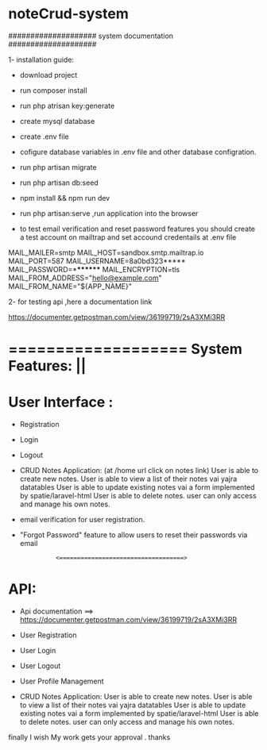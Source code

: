 # noteCrud-system

####################
system documentation
####################

1- installation guide:

- download project
- run composer install
- run php atrisan key:generate
- create mysql database
- create .env file
- cofigure database variables in .env file
  and other database configration.
- run php artisan migrate
- run php artisan db:seed
- npm install && npm run dev
- run php artisan:serve ,run application into the browser

- to test email verification and reset password features you should create a test account on mailtrap
  and set accound credentails at .env file

MAIL_MAILER=smtp
MAIL_HOST=sandbox.smtp.mailtrap.io
MAIL_PORT=587
MAIL_USERNAME=8a0bd323**\***
MAIL_PASSWORD=\***\*\*\*\*\*\***
MAIL_ENCRYPTION=tls
MAIL_FROM_ADDRESS="hello@example.com"
MAIL_FROM_NAME="\${APP_NAME}"

2- for testing api ,here a documentation link

https://documenter.getpostman.com/view/36199719/2sA3XMi3RR

===================
System Features: ||
===================

# User Interface :

- Registration
- Login
- Logout
- CRUD Notes Application: (at /home url click on notes link)
  User is able to create new notes.
  User is able to view a list of their notes vai yajra datatables
  User is able to update existing notes vai a form implemented by spatie/laravel-html
  User is able to delete notes.
  user can only access and manage his own notes.
- email verification for user registration.
- "Forgot Password" feature to allow users to reset their passwords via email

                <===================================>


# API:

- Api documentation ==> https://documenter.getpostman.com/view/36199719/2sA3XMi3RR

* User Registration
* User Login
* User Logout
* User Profile Management

* CRUD Notes Application:
  User is able to create new notes.
  User is able to view a list of their notes vai yajra datatables
  User is able to update existing notes vai a form implemented by spatie/laravel-html
  User is able to delete notes.
  user can only access and manage his own notes.

finally I wish My work gets your approval .
thanks
